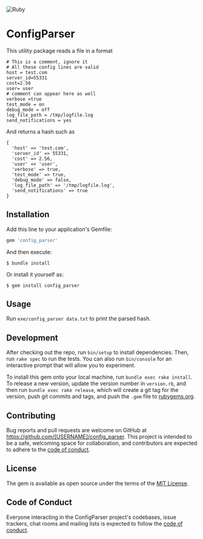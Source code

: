 ![Ruby](https://github.com/mauricio-doctible/config-parser//actions/workflows/ruby.yml/badge.svg)

# ConfigParser

This utility package reads a file in a format

```
# This is a comment, ignore it
# All these config lines are valid
host = test.com
server_id=55331
cost=2.56
user= user
# comment can appear here as well
verbose =true
test_mode = on
debug_mode = off
log_file_path = /tmp/logfile.log
send_notifications = yes
```

And returns a hash such as

```
{
  'host' => 'test.com',
  'server_id' => 55331,
  'cost' => 2.56,
  'user' => 'user',
  'verbose' => true,
  'test_mode' => true,
  'debug_mode' => false,
  'log_file_path' => '/tmp/logfile.log',
  'send_notifications' => true
}
```

## Installation

Add this line to your application's Gemfile:

```ruby
gem 'config_parser'
```

And then execute:

    $ bundle install

Or install it yourself as:

    $ gem install config_parser

## Usage

Run `exe/config_parser data.txt` to print the parsed hash.

## Development

After checking out the repo, run `bin/setup` to install dependencies. Then, run `rake spec` to run the tests. You can also run `bin/console` for an interactive prompt that will allow you to experiment.

To install this gem onto your local machine, run `bundle exec rake install`. To release a new version, update the version number in `version.rb`, and then run `bundle exec rake release`, which will create a git tag for the version, push git commits and tags, and push the `.gem` file to [rubygems.org](https://rubygems.org).

## Contributing

Bug reports and pull requests are welcome on GitHub at https://github.com/[USERNAME]/config_parser. This project is intended to be a safe, welcoming space for collaboration, and contributors are expected to adhere to the [code of conduct](https://github.com/[USERNAME]/config_parser/blob/master/CODE_OF_CONDUCT.md).

## License

The gem is available as open source under the terms of the [MIT License](https://opensource.org/licenses/MIT).

## Code of Conduct

Everyone interacting in the ConfigParser project's codebases, issue trackers, chat rooms and mailing lists is expected to follow the [code of conduct](https://github.com/mauricio-doctible/config_parser/blob/master/CODE_OF_CONDUCT.md).
